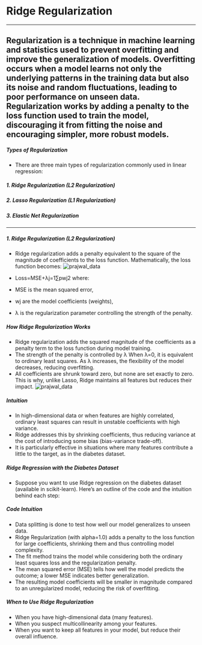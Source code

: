 # Ridge Regularization
---
**Regularization is a technique in machine learning and statistics used to prevent overfitting and improve the generalization of models. Overfitting occurs when a model learns not only the underlying patterns in the training data but also its noise and random fluctuations, leading to poor performance on unseen data. Regularization works by adding a penalty to the loss function used to train the model, discouraging it from fitting the noise and encouraging simpler, more robust models.**
---
##### Types of Regularization
- There are three main types of regularization commonly used in linear regression:

##### 1. Ridge Regularization (L2 Regularization)
##### 2. Lasso Regularization (L1 Regularization)
##### 3. Elastic Net Regularization
--- 

##### 1. Ridge Regularization (L2 Regularization)
- Ridge regularization adds a penalty equivalent to the square of the magnitude of coefficients to the loss function. Mathematically, the loss function becomes:
![prajwal_data](https://github.com/user-attachments/assets/63725e60-3664-412b-bc87-9da74b497b03)

- Loss=MSE+λj=1∑pwj2
where:

- MSE is the mean squared error,
- wj are the model coefficients (weights),
- λ is the regularization parameter controlling the strength of the penalty.

##### How Ridge Regularization Works
- Ridge regularization adds the squared magnitude of the coefficients as a penalty term to the loss function during model training.
- The strength of the penalty is controlled by λ When λ=0, it is equivalent to ordinary least squares. As λ increases, the flexibility of the model decreases, reducing overfitting.
- All coefficients are shrunk toward zero, but none are set exactly to zero. This is why, unlike Lasso, Ridge maintains all features but reduces their impact.
![prajwal_data](https://github.com/user-attachments/assets/5a1e7602-22da-47db-a059-4afb09dd08bc)


##### Intuition
- In high-dimensional data or when features are highly correlated, ordinary least squares can result in unstable coefficients with high variance.
- Ridge addresses this by shrinking coefficients, thus reducing variance at the cost of introducing some bias (bias-variance trade-off).
- It is particularly effective in situations where many features contribute a little to the target, as in the diabetes dataset.

##### Ridge Regression with the Diabetes Dataset
- Suppose you want to use Ridge regression on the diabetes dataset (available in scikit-learn). Here’s an outline of the code and the intuition behind each step:

##### Code Intuition
- Data splitting is done to test how well our model generalizes to unseen data.
- Ridge Regularization (with alpha=1.0) adds a penalty to the loss function for large coefficients, shrinking them and thus controlling model complexity.
- The fit method trains the model while considering both the ordinary least squares loss and the regularization penalty.
- The mean squared error (MSE) tells how well the model predicts the outcome; a lower MSE indicates better generalization.
- The resulting model coefficients will be smaller in magnitude compared to an unregularized model, reducing the risk of overfitting.

##### When to Use Ridge Regularization
- When you have high-dimensional data (many features).
- When you suspect multicollinearity among your features.
- When you want to keep all features in your model, but reduce their overall influence.
